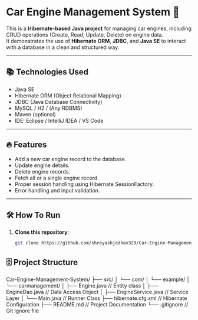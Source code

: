 # Car Engine Management System 🚗

This is a **Hibernate-based Java project** for managing car engines, including CRUD operations (Create, Read, Update, Delete) on engine data.  
It demonstrates the use of **Hibernate ORM**, **JDBC**, and **Java SE** to interact with a database in a clean and structured way.

---

## 📚 Technologies Used

- Java SE
- Hibernate ORM (Object Relational Mapping)
- JDBC (Java Database Connectivity)
- MySQL / H2 / (Any RDBMS)
- Maven (optional)
- IDE: Eclipse / IntelliJ IDEA / VS Code

---

## 🔥 Features

- Add a new car engine record to the database.
- Update engine details.
- Delete engine records.
- Fetch all or a single engine record.
- Proper session handling using Hibernate SessionFactory.
- Error handling and input validation.

---

## 🛠️ How To Run

1. **Clone this repository**:
   ```bash
   git clone https://github.com/shreyashjadhav329/Car-Engine-Management-System.git

## 🗄️ Project Structure

Car-Engine-Management-System/ ├── src/ │ └── com/ │ └── example/ │ └── carmanagement/ │ ├── Engine.java // Entity class │ ├── EngineDao.java // Data Access Object │ ├── EngineService.java // Service Layer │ └── Main.java // Runner Class ├── hibernate.cfg.xml // Hibernate Configuration ├── README.md // Project Documentation └── .gitignore // Git Ignore file


